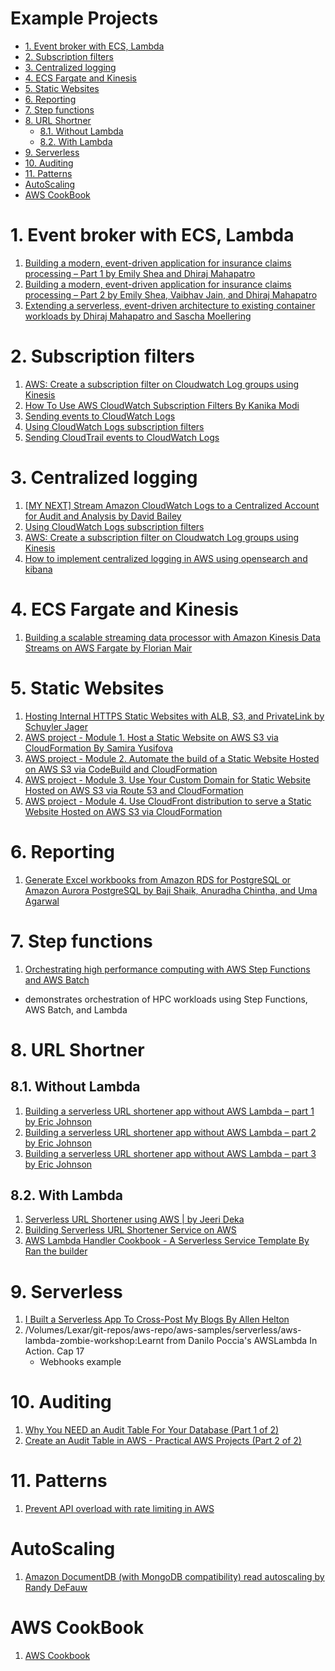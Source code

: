 <H1>Example Projects</H1>

<!-- TOC -->

- [1. Event broker with ECS, Lambda](#1-event-broker-with-ecs-lambda)
- [2. Subscription filters](#2-subscription-filters)
- [3. Centralized logging](#3-centralized-logging)
- [4. ECS Fargate and Kinesis](#4-ecs-fargate-and-kinesis)
- [5. Static Websites](#5-static-websites)
- [6. Reporting](#6-reporting)
- [7. Step functions](#7-step-functions)
- [8. URL Shortner](#8-url-shortner)
  - [8.1. Without Lambda](#81-without-lambda)
  - [8.2. With Lambda](#82-with-lambda)
- [9. Serverless](#9-serverless)
- [10. Auditing](#10-auditing)
- [11. Patterns](#11-patterns)
- [AutoScaling](#autoscaling)
- [AWS CookBook](#aws-cookbook)

<!-- /TOC -->

# 1. Event broker with ECS, Lambda

1. [Building a modern, event-driven application for insurance claims processing – Part 1 by Emily Shea and Dhiraj Mahapatro](https://aws.amazon.com/blogs/industries/building-a-modern-event-driven-application-for-insurance-claims-processing-part-1/)
2. [Building a modern, event-driven application for insurance claims processing – Part 2 by Emily Shea, Vaibhav Jain, and Dhiraj Mahapatro](https://aws.amazon.com/blogs/industries/building-a-modern-event-driven-application-for-insurance-claims-processing-part-2/)
3. [Extending a serverless, event-driven architecture to existing container workloads by Dhiraj Mahapatro and Sascha Moellering](https://aws.amazon.com/blogs/compute/extending-a-serverless-event-driven-architecture-to-existing-container-workloads/)


# 2. Subscription filters

1. [AWS: Create a subscription filter on Cloudwatch Log groups using Kinesis](https://awstip.com/aws-create-a-subscription-filter-on-cloudwatch-log-groups-using-kinesis-44b80e365bc9)
2. [How To Use AWS CloudWatch Subscription Filters By Kanika Modi](https://aws.plainenglish.io/how-to-use-aws-cloudwatch-subscription-filters-2f33f3e450c9)
3. [Sending events to CloudWatch Logs](https://docs.aws.amazon.com/awscloudtrail/latest/userguide/send-cloudtrail-events-to-cloudwatch-logs.html)
4. [Using CloudWatch Logs subscription filters](https://docs.aws.amazon.com/AmazonCloudWatch/latest/logs/SubscriptionFilters.html#LambdaFunctionExample)
5. [Sending CloudTrail events to CloudWatch Logs](https://docs.aws.amazon.com/awscloudtrail/latest/userguide/send-cloudtrail-events-to-cloudwatch-logs.html)

# 3. Centralized logging

1. [[MY NEXT] Stream Amazon CloudWatch Logs to a Centralized Account for Audit and Analysis by David Bailey](https://aws.amazon.com/blogs/architecture/stream-amazon-cloudwatch-logs-to-a-centralized-account-for-audit-and-analysis/)
2. [Using CloudWatch Logs subscription filters](https://docs.aws.amazon.com/AmazonCloudWatch/latest/logs/SubscriptionFilters.html#LambdaFunctionExample)
3. [AWS: Create a subscription filter on Cloudwatch Log groups using Kinesis](https://awstip.com/aws-create-a-subscription-filter-on-cloudwatch-log-groups-using-kinesis-44b80e365bc9)
4. [How to implement centralized logging in AWS using opensearch and kibana](https://aws.amazon.com/solutions/implementations/centralized-logging/)

# 4. ECS Fargate and Kinesis

1. [Building a scalable streaming data processor with Amazon Kinesis Data Streams on AWS Fargate by Florian Mair](https://github.com/aws-samples/amazon-kinesis-data-processor-aws-fargate)

# 5. Static Websites

1. [Hosting Internal HTTPS Static Websites with ALB, S3, and PrivateLink by Schuyler Jager](https://aws.amazon.com/blogs/networking-and-content-delivery/hosting-internal-https-static-websites-with-alb-s3-and-privatelink/)
2. [AWS project - Module 1. Host a Static Website on AWS S3 via CloudFormation By Samira Yusifova](https://dev.to/tiamatt/aws-project-module-1-host-a-static-website-on-aws-s3-via-cloudformation-2pa2)
3. [AWS project - Module 2. Automate the build of a Static Website Hosted on AWS S3 via CodeBuild and CloudFormation](https://dev.to/tiamatt/aws-project-module-2-automate-the-build-of-a-static-website-on-aws-s3-via-codebuild-and-cloudformation-nc2)
4. [AWS project - Module 3. Use Your Custom Domain for Static Website Hosted on AWS S3 via Route 53 and CloudFormation](https://dev.to/tiamatt/aws-project-module-3-use-your-custom-domain-for-static-website-on-aws-s3-via-route-53-and-cloudformation-34cn)
5. [AWS project - Module 4. Use CloudFront distribution to serve a Static Website Hosted on AWS S3 via CloudFormation](https://dev.to/tiamatt/aws-project-module-4-use-cloudfront-distribution-to-serve-a-static-website-hosted-on-aws-s3-via-cloudformation-226m)

# 6. Reporting

1. [Generate Excel workbooks from Amazon RDS for PostgreSQL or Amazon Aurora PostgreSQL by Baji Shaik, Anuradha Chintha, and Uma Agarwal](https://aws.amazon.com/blogs/database/generate-excel-workbooks-from-amazon-rds-for-postgresql-or-amazon-aurora-postgresql/)

# 7. Step functions

1. [Orchestrating high performance computing with AWS Step Functions and AWS Batch](https://aws.amazon.com/blogs/compute/orchestrating-high-performance-computing-with-aws-step-functions-and-aws-batch/)
- demonstrates orchestration of HPC workloads using Step Functions, AWS Batch, and Lambda

# 8. URL Shortner

## 8.1. Without Lambda

1. [Building a serverless URL shortener app without AWS Lambda – part 1 by Eric Johnson](https://aws.amazon.com/blogs/compute/building-a-serverless-url-shortener-app-without-lambda-part-1/)
2. [Building a serverless URL shortener app without AWS Lambda – part 2 by Eric Johnson](https://aws.amazon.com/blogs/compute/building-a-serverless-url-shortener-app-without-lambda-part-2/)
3. [Building a serverless URL shortener app without AWS Lambda – part 3 by Eric Johnson](https://aws.amazon.com/blogs/compute/building-a-serverless-url-shortener-app-without-lambda-part-3/)

## 8.2. With Lambda

1. [Serverless URL Shortener using AWS | by Jeeri Deka](https://medium.com/@jeeri95/serverless-url-shortener-using-aws-97f1929c475e)
2. [Building Serverless URL Shortener Service on AWS](https://dev.to/aws-builders/building-serverless-url-shortener-service-on-aws-1895)
3. [AWS Lambda Handler Cookbook - A Serverless Service Template By Ran the builder](https://ran-isenberg.github.io/aws-lambda-handler-cookbook/)

# 9. Serverless

1. [I Built a Serverless App To Cross-Post My Blogs By Allen Helton](https://betterprogramming.pub/i-built-a-serverless-app-to-cross-post-my-blogs-aa4c6979ff9b)
2. /Volumes/Lexar/git-repos/aws-repo/aws-samples/serverless/aws-lambda-zombie-workshop:Learnt from Danilo Poccia's AWSLambda In Action. Cap 17
    - Webhooks example

# 10. Auditing

1. [Why You NEED an Audit Table For Your Database (Part 1 of 2)](https://www.youtube.com/watch?v=7QFUEh-FYYE)
2. [Create an Audit Table in AWS - Practical AWS Projects (Part 2 of 2)](https://www.youtube.com/watch?v=17AmrTqn0GY)

# 11. Patterns

1. [Prevent API overload with rate limiting in AWS](https://dev.to/aws-builders/prevent-api-overload-with-rate-limiting-in-aws-1dgb)

# AutoScaling

1. [Amazon DocumentDB (with MongoDB compatibility) read autoscaling by Randy DeFauw](https://aws.amazon.com/blogs/database/amazon-documentdb-with-mongodb-compatibility-read-autoscaling/)

# AWS CookBook

1. [AWS Cookbook](https://github1s.com/AWSCookbook/Databases)